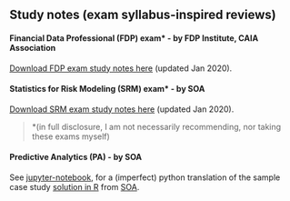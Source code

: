 ## Study notes (exam syllabus-inspired reviews)

#### Financial Data Professional (FDP) exam* - by FDP Institute, CAIA Association
[Download FDP exam study notes here](https://terence-lim.github.io/notes/FDP.pdf) (updated Jan 2020).

#### Statistics for Risk Modeling (SRM) exam* - by SOA
[Download SRM exam study notes here](https://terence-lim.github.io/notes/SRM.pdf) (updated Jan 2020).

> *(in full disclosure, I am not necessarily recommending, nor taking these exams myself)

#### Predictive Analytics (PA) - by SOA
See [jupyter-notebook](exam-pa-hospital-readmission-sample-sol.ipynb),
for a (imperfect) python translation of the sample case study
[solution in R](exam-pa-hospital-readmission-sample-sol-knit.pdf)
from [SOA](https://www.soa.org/education/exam-req/edu-exam-pa-detail/).
